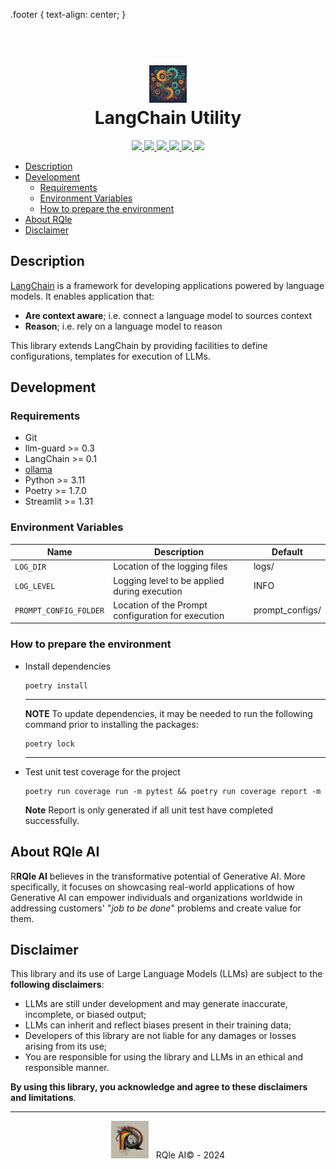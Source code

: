 .footer {
    text-align: center;
}

<div align="center">
  <h1>
    <br/>
    <img src="img/langchain_util.jpg" alt="LangChain Util" width="60"/>
    <br/>
    LangChain Utility
  </h1>
</div>

<p align="center">
  <a href="https://www.python.org/downloads/release/python-3114/">
    <img src="https://img.shields.io/badge/python-3.11.4-blue.svg">
  </a>
  <a href="https://python-poetry.org/">
    <img src="https://img.shields.io/badge/dependency-poetry-%B2EA00">
  </a>
  <a href="https://github.com/langchain-ai/langchain">
    <img src="https://img.shields.io/badge/dependency-langchain-%B2EA00">
  </a>
  <a href="https://github.com/protectai/llm-guard">
    <img src="https://img.shields.io/badge/dependency-llm_guard-%B2EA00">
  </a>
  <a href="https://github.com/streamlit/streamlit">
    <img src="https://img.shields.io/badge/dependency-streamlit-%B2EA00">
  </a>
  <a href="https://github.com/qhreul/langchain-util/blob/develop/LICENSE">
    <img src="https://img.shields.io/pypi/l/giteo">
  </a>
</p>

- [Description](#description)
- [Development](#development)
  - [Requirements](#requirements)
  - [Environment Variables](#environment-variables)
  - [How to prepare the environment](#how-to-prepare-the-environment) 
- [About RQle](#about-rqle-ai)
- [Disclaimer](#disclaimer)

## Description <a name="description"></a>
[LangChain](https://www.langchain.com/langchain) is a framework for developing applications powered by language models. 
It enables application that:
* **Are context aware**; i.e. connect a language model to sources context
* **Reason**; i.e. rely on a language model to reason

This library extends LangChain by providing facilities to define configurations, templates for execution of LLMs.

## Development <a name="development"></a>

### Requirements <a name="requirements"></a>
* Git
* llm-guard >= 0.3
* LangChain >= 0.1
* [ollama](https://ollama.com/)
* Python >= 3.11
* Poetry >= 1.7.0
* Streamlit >= 1.31


### Environment Variables <a name="environment-variables"></a>
| **Name**               | **Description**                                    | **Default**     |
|------------------------|----------------------------------------------------|-----------------|
| `LOG_DIR`              | Location of the logging files                      | logs/           |
| `LOG_LEVEL`            | Logging level to be applied during execution       | INFO            |
| `PROMPT_CONFIG_FOLDER` | Location of the Prompt configuration for execution | prompt_configs/ |

### How to prepare the environment <a name="how-to-prepare-the-environment"></a>
* Install dependencies
  ```
  poetry install
  ```
  ---
  **NOTE**
  To update dependencies, it may be needed to run the following command prior to installing the packages:
  ```
  poetry lock
  ```
  ---
* Test unit test coverage for the project
  ```
  poetry run coverage run -m pytest && poetry run coverage report -m
  ```
  **Note** Report is only generated if all unit test have completed successfully.

## About RQle AI <a name="about-rqle-ai"></a>
R**RQle AI** believes in the transformative potential of Generative AI. More specifically, it focuses on showcasing real-world applications of how Generative AI can empower individuals and organizations worldwide in addressing customers' "*job to be done*" problems and create value for them.

## Disclaimer <a name="disclaimer"></a>
This library and its use of Large Language Models (LLMs) are subject to the **following disclaimers**:
* LLMs are still under development and may generate inaccurate, incomplete, or biased output;
* LLMs can inherit and reflect biases present in their training data;
* Developers of this library are not liable for any damages or losses arising from its use;
* You are responsible for using the library and LLMs in an ethical and responsible manner.

**By using this library, you acknowledge and agree to these disclaimers and limitations**.

<div style="text-align: center;" markdown="1">
  <hr/>
  <img src="img/rqle_ai_logo.jpg" alt="RQle AI" width="60"/>
  &nbsp; RQle AI&#169; - 2024
</div>